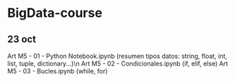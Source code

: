 # BigData-course
## 23 oct
Art M5 - 01 - Python Notebook.ipynb (resumen tipos datos: string, float, int, list, tuple, dictionary...)\n
Art M5 - 02 - Condicionales.ipynb (if, elif, else)
Art M5 - 03 - Bucles.ipynb  (while, for)

